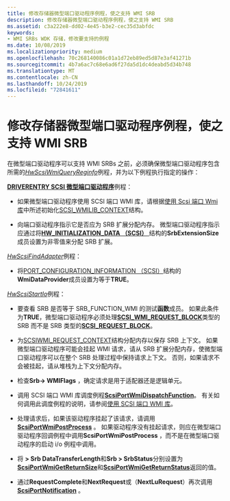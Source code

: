 ```yaml
---
title: 修改存储器微型端口驱动程序例程，使之支持 WMI SRB
description: 修改存储器微型端口驱动程序例程，使之支持 WMI SRB
ms.assetid: c3a222e8-dd02-4e45-b3e2-cec35d3abfdc
keywords:
- WMI SRBs WDK 存储，修改要支持的例程
ms.date: 10/08/2019
ms.localizationpriority: medium
ms.openlocfilehash: 70c268140086c01a1d72eb89ed5d87e3af41271b
ms.sourcegitcommit: 4b7a6ac7c68e6ad6f27da5d1dc4deabd5d34b748
ms.translationtype: MT
ms.contentlocale: zh-CN
ms.lasthandoff: 10/24/2019
ms.locfileid: "72841611"
---
```

# <a name="modifying-storage-miniport-driver-routines-to-support-wmi-srbs"></a>修改存储器微型端口驱动程序例程，使之支持 WMI SRB

在微型端口驱动程序可以支持 WMI SRBs 之前，必须确保微型端口驱动程序包含所需的[*HwScsiWmiQueryReginfo*](https://docs.microsoft.com/windows-hardware/drivers/ddi/scsiwmi/nc-scsiwmi-pscsiwmi_query_reginfo)例程，并为以下例程执行指定的操作：

[**DRIVERENTRY SCSI 微型端口驱动程序**](driverentry-of-scsi-miniport-driver.md)例程：

- 如果微型端口驱动程序使用 SCSI 端口 WMI 库，请根据[使用 Scsi 端口 Wmi 库](using-the-scsi-port-wmi-library.md)中所述初始化[SCSI_WMILIB_CONTEXT](https://docs.microsoft.com/windows-hardware/drivers/ddi/scsiwmi/ns-scsiwmi-_scsiwmilib_context)结构。

- 向端口驱动程序指示它是否应为 SRB 扩展分配内存。 微型端口驱动程序指示应通过将[**HW_INITIALIZATION_DATA （SCSI）** ](https://docs.microsoft.com/windows-hardware/drivers/ddi/srb/ns-srb-_hw_initialization_data)结构的**SrbExtensionSize**成员设置为非零值来分配 SRB 扩展。

[*HwScsiFindAdapter*](https://docs.microsoft.com/previous-versions/windows/hardware/drivers/ff557300(v=vs.85))例程：

- 将[PORT_CONFIGURATION_INFORMATION （SCSI）](https://docs.microsoft.com/windows-hardware/drivers/ddi/srb/ns-srb-_port_configuration_information)结构的**WmiDataProvider**成员设置为等于**TRUE**。

[*HwScsiStartIo*](https://docs.microsoft.com/previous-versions/windows/hardware/drivers/ff557323(v=vs.85))例程：

- 要查看 SRB 是否等于 SRB_FUNCTION_WMI 的测试**函数**成员。 如果此条件为**TRUE**，微型端口驱动程序必须处理[**SCSI_WMI_REQUEST_BLOCK**](https://docs.microsoft.com/windows-hardware/drivers/ddi/srb/ns-srb-_scsi_wmi_request_block)类型的 SRB 而不是 SRB 类型的[**SCSI_REQUEST_BLOCK**](https://docs.microsoft.com/windows-hardware/drivers/ddi/srb/ns-srb-_scsi_request_block)。

- 为[SCSIWMI_REQUEST_CONTEXT](https://docs.microsoft.com/windows-hardware/drivers/ddi/scsiwmi/ns-scsiwmi-scsiwmi_request_context)结构分配内存以保存 SRB 上下文。 如果微型端口驱动程序可能会挂起 WMI 请求，请从 SRB 扩展分配内存，使微型端口驱动程序可以在整个 SRB 处理过程中保持请求上下文。 否则，如果请求不会被挂起，请从堆栈为上下文分配内存。

- 检查**Srb-> WMIFlags** ，确定请求是用于适配器还是逻辑单元。

- 调用 SCSI 端口 WMI 库调度例程[**ScsiPortWmiDispatchFunction**](https://docs.microsoft.com/windows-hardware/drivers/ddi/scsiwmi/nf-scsiwmi-scsiportwmidispatchfunction)。 有关如何调用此调度例程的说明，请参阅[使用 SCSI 端口 WMI 库](using-the-scsi-port-wmi-library.md)。

- 处理请求后，如果该驱动程序挂起了该请求，请调用[**ScsiPortWmiPostProcess**](https://docs.microsoft.com/windows-hardware/drivers/ddi/scsiwmi/nf-scsiwmi-scsiportwmipostprocess) 。 如果驱动程序没有挂起请求，则应在微型端口驱动程序回调例程中调用**ScsiPortWmiPostProcess** ，而不是在微型端口驱动程序的启动 i/o 例程中调用。

- 将 **> Srb DataTransferLength**和**Srb > SrbStatus**分别设置为[**ScsiPortWmiGetReturnSize**](https://docs.microsoft.com/windows-hardware/drivers/ddi/scsiwmi/nf-scsiwmi-scsiportwmigetreturnsize)和[**ScsiPortWmiGetReturnStatus**](https://docs.microsoft.com/windows-hardware/drivers/ddi/scsiwmi/nf-scsiwmi-scsiportwmigetreturnstatus)返回的值。

- 通过**RequestComplete**和**NextRequest**或（**NextLuRequest**）再次调用[**ScsiPortNotification**](https://docs.microsoft.com/windows-hardware/drivers/ddi/srb/nf-srb-scsiportnotification) 。
